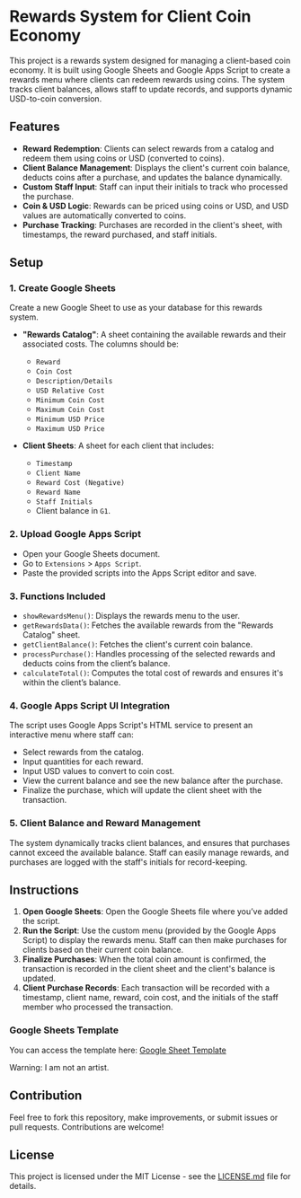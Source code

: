 # Rewards System for Client Coin Economy

This project is a rewards system designed for managing a client-based coin economy. It is built using Google Sheets and Google Apps Script to create a rewards menu where clients can redeem rewards using coins. The system tracks client balances, allows staff to update records, and supports dynamic USD-to-coin conversion.

## Features
- **Reward Redemption**: Clients can select rewards from a catalog and redeem them using coins or USD (converted to coins).
- **Client Balance Management**: Displays the client's current coin balance, deducts coins after a purchase, and updates the balance dynamically.
- **Custom Staff Input**: Staff can input their initials to track who processed the purchase.
- **Coin & USD Logic**: Rewards can be priced using coins or USD, and USD values are automatically converted to coins.
- **Purchase Tracking**: Purchases are recorded in the client's sheet, with timestamps, the reward purchased, and staff initials.

## Setup

### 1. Create Google Sheets
Create a new Google Sheet to use as your database for this rewards system.

- **"Rewards Catalog"**: A sheet containing the available rewards and their associated costs. The columns should be:
  - `Reward`
  - `Coin Cost`
  - `Description/Details`
  - `USD Relative Cost`
  - `Minimum Coin Cost`
  - `Maximum Coin Cost`
  - `Minimum USD Price`
  - `Maximum USD Price`

- **Client Sheets**: A sheet for each client that includes:
  - `Timestamp`
  - `Client Name`
  - `Reward Cost (Negative)`
  - `Reward Name`
  - `Staff Initials`
  - Client balance in `G1`.

### 2. Upload Google Apps Script
- Open your Google Sheets document.
- Go to `Extensions` > `Apps Script`.
- Paste the provided scripts into the Apps Script editor and save.

### 3. Functions Included
- `showRewardsMenu()`: Displays the rewards menu to the user.
- `getRewardsData()`: Fetches the available rewards from the "Rewards Catalog" sheet.
- `getClientBalance()`: Fetches the client's current coin balance.
- `processPurchase()`: Handles processing of the selected rewards and deducts coins from the client’s balance.
- `calculateTotal()`: Computes the total cost of rewards and ensures it's within the client’s balance.

### 4. Google Apps Script UI Integration
The script uses Google Apps Script's HTML service to present an interactive menu where staff can:
- Select rewards from the catalog.
- Input quantities for each reward.
- Input USD values to convert to coin cost.
- View the current balance and see the new balance after the purchase.
- Finalize the purchase, which will update the client sheet with the transaction.

### 5. Client Balance and Reward Management
The system dynamically tracks client balances, and ensures that purchases cannot exceed the available balance. Staff can easily manage rewards, and purchases are logged with the staff's initials for record-keeping.

## Instructions

1. **Open Google Sheets**: Open the Google Sheets file where you’ve added the script.
2. **Run the Script**: Use the custom menu (provided by the Google Apps Script) to display the rewards menu. Staff can then make purchases for clients based on their current coin balance.
3. **Finalize Purchases**: When the total coin amount is confirmed, the transaction is recorded in the client sheet and the client's balance is updated.
4. **Client Purchase Records**: Each transaction will be recorded with a timestamp, client name, reward, coin cost, and the initials of the staff member who processed the transaction.

### Google Sheets Template
You can access the template here: [Google Sheet Template](https://docs.google.com/spreadsheets/d/1uK7HA4TsESonbKKUdK9-uoiIxYQqsX-XRyAalS6KsVU/edit?usp=sharing)

  Warning: I am not an artist.

## Contribution

Feel free to fork this repository, make improvements, or submit issues or pull requests. Contributions are welcome!

## License

This project is licensed under the MIT License - see the [LICENSE.md](LICENSE.md) file for details.
